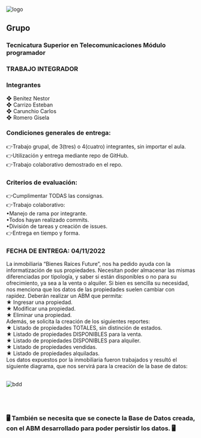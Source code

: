 ![logo](https://user-images.githubusercontent.com/110072008/196318954-f03b9cbf-0fed-41a8-a383-5016b31f497c.png)

## Grupo 
### **Tecnicatura Superior en Telecomunicaciones Módulo programador**

### **TRABAJO INTEGRADOR**


### **Integrantes**

❖ Benitez Nestor<br/>
❖ Carrizo Esteban<br/>
❖ Carunchio Carlos<br/>
❖ Romero Gisela<br/>


### **Condiciones generales de entrega:**


👉Trabajo grupal, de 3(tres) o 4(cuatro) integrantes, sin importar
el aula.<br/>
👉Utilización y entrega mediante repo de GitHub.<br/>
👉Trabajo colaborativo demostrado en el repo.<br/>

### **Criterios de evaluación:**
👉Cumplimentar TODAS las consignas.<br/>
👉Trabajo colaborativo:<br/>
•Manejo de rama por integrante.<br/>
•Todos hayan realizado commits.<br/>
•División de tareas y creación de issues.<br/>
👉Entrega en tiempo y forma.<br/>

### **FECHA DE ENTREGA: 04/11/2022**

La inmobiliaria “Bienes Raíces Future”, nos ha pedido ayuda con la
informatización de sus propiedades. Necesitan poder almacenar
las mismas diferenciadas por tipología, y saber si están
disponibles o no para su ofrecimiento, ya sea a la venta o alquiler.
Si bien es sencilla su necesidad, nos menciona que los datos de
las propiedades suelen cambiar con rapidez.
Deberán realizar un ABM que permita:<br/>
★ Ingresar una propiedad.<br/>
★ Modificar una propiedad.<br/>
★ Eliminar una propiedad.<br/>
Además, se solicita la creación de los siguientes reportes:<br/>
★ Listado de propiedades TOTALES, sin distinción de estados.<br/>
★ Listado de propiedades DISPONIBLES para la venta.<br/>
★ Listado de propiedades DISPONIBLES para alquiler.<br/>
★ Listado de propiedades vendidas.<br/>
★ Listado de propiedades alquiladas.<br/>
Los datos expuestos por la inmobiliaria fueron trabajados y
resultó el siguiente diagrama, que nos servirá para la creación de
la base de datos:
<br/>
<br/>

![bdd](https://user-images.githubusercontent.com/110072008/196318771-42e58d74-113c-46c3-b042-605904211d28.png)

<br/>
<br/>

### 🖥️ **También se necesita que se conecte la Base de Datos creada, con el ABM desarrollado para poder persistir los datos.** 🖥️
